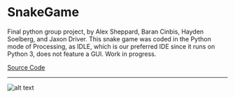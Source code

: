 # SnakeGame

Final python group project, by Alex Sheppard, Baran Cinbis, Hayden Soelberg, and Jaxon Driver.  This snake game was coded in the Python mode of Processing, as IDLE, which is our preferred IDE since it runs  on Python 3, does not feature a GUI.  Work in progress.

[Source Code](https://github.com/bcinbis/portfolio2018/blob/master/Python/SnakeGame/SourceCode)

---

![alt text](https://bcinbis.github.io/portfolio2018/Images/bottles.png)

